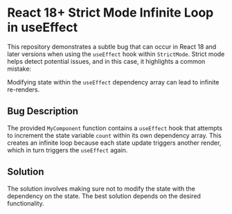 # React 18+ Strict Mode Infinite Loop in useEffect

This repository demonstrates a subtle bug that can occur in React 18 and later versions when using the `useEffect` hook within `StrictMode`.  Strict mode helps detect potential issues, and in this case, it highlights a common mistake:

Modifying state within the `useEffect` dependency array can lead to infinite re-renders.

## Bug Description

The provided `MyComponent` function contains a `useEffect` hook that attempts to increment the state variable `count` within its own dependency array. This creates an infinite loop because each state update triggers another render, which in turn triggers the `useEffect` again.

## Solution

The solution involves making sure not to modify the state with the dependency on the state.  The best solution depends on the desired functionality.